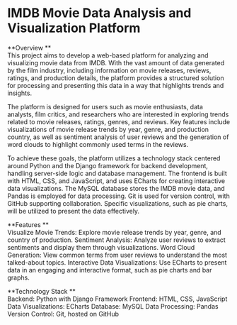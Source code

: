 # IMDB Movie Data Analysis and Visualization Platform
**Overview
**    
This project aims to develop a web-based platform for analyzing and visualizing movie data from IMDB. With the vast amount of data generated by the film industry, including information on movie releases, reviews, ratings, and production details, the platform provides a structured solution for processing and presenting this data in a way that highlights trends and insights.
    
The platform is designed for users such as movie enthusiasts, data analysts, film critics, and researchers who are interested in exploring trends related to movie releases, ratings, genres, and reviews. Key features include visualizations of movie release trends by year, genre, and production country, as well as sentiment analysis of user reviews and the generation of word clouds to highlight commonly used terms in the reviews.
    
To achieve these goals, the platform utilizes a technology stack centered around Python and the Django framework for backend development, handling server-side logic and database management. The frontend is built with HTML, CSS, and JavaScript, and uses ECharts for creating interactive data visualizations. The MySQL database stores the IMDB movie data, and Pandas is employed for data processing. Git is used for version control, with GitHub supporting collaboration. Specific visualizations, such as pie charts, will be utilized to present the data effectively.     
    
**Features
**    
Visualize Movie Trends: Explore movie release trends by year, genre, and country of production.
Sentiment Analysis: Analyze user reviews to extract sentiments and display them through visualizations.
Word Cloud Generation: View common terms from user reviews to understand the most talked-about topics.
Interactive Data Visualizations: Use ECharts to present data in an engaging and interactive format, such as pie charts and bar graphs.    
    
**Technology Stack
**    
Backend: Python with Django Framework
Frontend: HTML, CSS, JavaScript
Data Visualizations: ECharts
Database: MySQL
Data Processing: Pandas
Version Control: Git, hosted on GitHub
